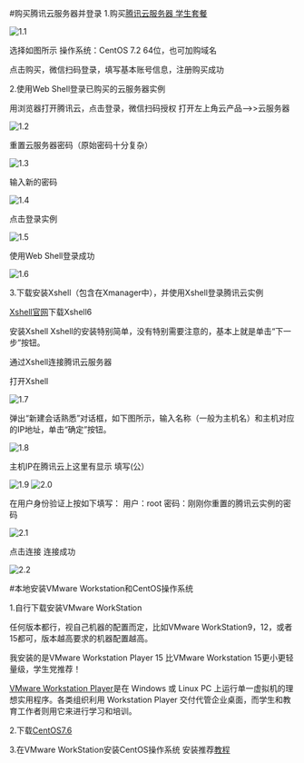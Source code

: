 #购买腾讯云服务器并登录
1.购买[腾讯云服务器 学生套餐](https://cloud.tencent.com/act/campus?fromSource=gwzcw.2432747.2432747.2432747&utm_medium=cpc&utm_id=gwzcw.2432747.2432747.2432747)

![1.1](../image/1.1.png)

选择如图所示 操作系统：CentOS 7.2 64位，也可加购域名

点击购买，微信扫码登录，填写基本账号信息，注册购买成功

2.使用Web Shell登录已购买的云服务器实例

用浏览器打开腾讯云，点击登录，微信扫码授权
打开左上角云产品-->>云服务器

![1.2](../image/1.2.png)

重置云服务器密码（原始密码十分复杂）

![1.3](../image/1.3.png)

输入新的密码

![1.4](../image/1.4.png)

点击登录实例

![1.5](../image/1.5.png)

使用Web Shell登录成功

![1.6](../image/1.6.png)

3.下载安装Xshell（包含在Xmanager中），并使用Xshell登录腾讯云实例

[Xshell官网](http://www.xshellcn.com/)下载Xshell6

安装Xshell
  Xshell的安装特别简单，没有特别需要注意的，基本上就是单击“下一步”按钮。

 通过Xshell连接腾讯云服务器

打开Xshell

![1.7](../image/1.7.png)

弹出“新建会话熟悉”对话框，如下图所示，输入名称（一般为主机名）和主机对应的IP地址，单击“确定”按钮。

![1.8](../image/1.8.png)

主机IP在腾讯云上这里有显示 填写(公）

![1.9](../image/1.9.png)
![2.0](../image/2.0.png)

在用户身份验证上按如下填写：
用户：root
密码：刚刚你重置的腾讯云实例的密码

![2.1](../image/2.1.png)

点击连接
连接成功

![2.2](../image/2.2.png)


#本地安装VMware Workstation和CentOS操作系统


1.自行下载安装VMware WorkStation

任何版本都行，视自己机器的配置而定，比如VMware WorkStation9，12，或者15都可，版本越高要求的机器配置越高。

我安装的是VMware Workstation Player 15 比VMware Workstation 15更小更轻量级，学生党推荐！

[VMware Workstation Player](https://www.vmware.com/cn/products/workstation-player/workstation-player-evaluation.html)是在 Windows 或 Linux PC 上运行单一虚拟机的理想实用程序。各类组织利用 Workstation Player 交付代管企业桌面，而学生和教育工作者则用它来进行学习和培训。

2.下载[CentOS7.6](http://mirrors.aliyun.com/centos/7.6.1810/isos/x86_64/CentOS-7-x86_64-DVD-1810.iso)

3.在VMware WorkStation安装CentOS操作系统
安装推荐[教程](https://www.runoob.com/w3cnote/vmware-install-centos7.html)
